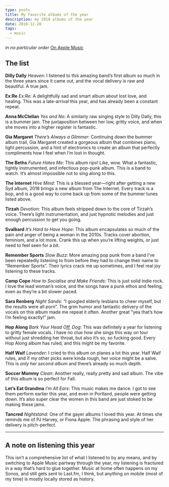 ```yaml
---
type: posts
title: My favorite albums of the year
description: my 2018 albums of the year
date: 2018-12-20
tags:
  - music
---
```


_in no particular order_ [On Apple Music](https://itunes.apple.com/us/playlist/favorites-of-2018/pl.u-PJExpCqGgBj)

## The list

**Dilly Dally** *Heaven*: I listened to this amazing band’s first album so much in the three years since it came out, and the vocal delivery is raw and beautiful. A true jam.

**Ex:Re** *Ex:Re*: A delightfully sad and smart album about lost love, and healing. This was a late-arrival this year, and has already been a constant repeat.

**Anna McClellan** *Yes and No*: A similarly raw singing style to Dilly Dally, this is a bummer jam. The juxtaposition between her low, gritty voice, and when she moves into a higher register is fantastic.

**Gia Margaret** *There’s Always a Glimmer*: Continuing down the bummer album trail, Gia Margaret created a gorgeous album that combines piano, light percussion, and a hint of electronics to create an album that perfectly compliments how I feel when I’m lost in thought.

**The Beths** *Future Hates Me*: This album _rips_! Like, wow. What a fantastic, tightly instrumented, and infectious pop-punk album. This is a band to watch. It’s almost impossible not to sing along to this.

**The Internet** *Hive Mind*: This is a blessed year—right after getting a new Syd album, 2018 brings a new album from The Internet. Every track is a bop, and is a good way to come back up from some of the bummer tunes listed above.

**Tirzah** *Devotion*: This album feels stripped down to the core of Tirzah’s voice. There’s light instrumentation, and just hypnotic melodies and just enough percussion to get you going.

**Svalbard** *It’s Hard to Have Hope*: This album encapsulates so much of the pain and anger of being a woman in the 2010s. Tracks cover abortion, feminism, and a lot more. Crank this up when you’re lifting weights, or just need to feel seen for a bit.

**Remember Sports** *Slow Buzz*: More amazing pop punk from a band I’ve been repeatedly listening to from before they had to change their name to “Remember Sports”. Their lyrics crack me up sometimes, and I feel real joy listening to these tracks.

**Camp Cope** *How to Socialise and Make Friends*: This is just solid indie rock. I love the lead woman’s voice, and the songs have a punk ethos and feeling, even as they’re a bit slower paced.

**Sara Renberg** *Night Sands*: “I googled elderly lesbians to cheer myself, but the results were all porn”. The grim humor and fantastic delivery of the vocals on this album made me repeat it often. Another great “yea that’s how I’m feeling exactly!” jam.

**Hop Along** *Bark Your Head Off, Dog*: This was definitely a year for listening to gritty female vocals. I have no clue how she sings this way on tour without just shredding her throat, but also it’s so, so fucking good. Every Hop Along album has ruled, and this might be my favorite.

**Half Waif** *Lavender*: I cried to this album on planes a lot this year. Half Waif rules, and if my other picks were kinda rough, her voice might be a salve. This is _only her second album_ and there’s already so much depth.

**Soccer Mommy** *Clean*: Another really, really pretty and sad album. The vibe of this album is so perfect for Fall.

**Let’s Eat Grandma** *I’m All Ears*: This music makes me dance. I got to see them perform earlier this year, and even in Portland, people were getting down. It’s also super clear the women in this band are just stoked to be making these jams.

**Tancred** *Nightstand*: One of the gayer albums I loved this year. At times she reminds me of PJ Harvey, or Fiona Apple. The phrasing and style of her delivery is pitch-perfect.

---

## A note on listening this year

This isn’t a comprehensive list of what I listened to by any means, and by switching to Apple Music partway through the year, my listening is fractured in a way that’s hard to glue together. Music at home often happens on my Sonos, and still gets sent to Last.fm, I think, but anything on mobile (most of my time) is mostly locally stored as history.
